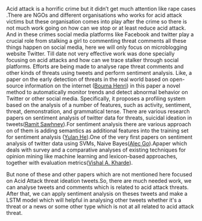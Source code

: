 Acid attack is a horrific crime but it didn’t get much attention like rape cases .There are NGOs and different organisations who works for acid attack victims but these organisation comes into play after the crime so there is not much work going on how can we stop or at least reduce acid attack.
And in these crimes social media platforms like Facebook and twitter play a crucial role from stalking a girl to commenting threat comments all these things happen on social media, here we will only focus on microblogging website Twitter. Till date not very effective work was done specially focusing on acid attacks and how can we trace stalker through social platforms.
Efforts are being made to analyse rape threat comments and other kinds of threats using tweets and perform sentiment analysis.
Like, a paper on the early detection of threats in the real world based on open-source information on the internet ([Bouma Henri](https://pdfs.semanticscholar.org/9dcc/7bb08e46f3d4ffe7025b76f55d1a702f1a94.pdf)) in this paper a novel method to automatically monitor trends and detect abnormal behavior on Twitter or other social media. Specifically, it proposes a profiling system based on the analysis of a number of features, such as activity, sentiment, threat, demonstration, and grammatical tense.
There are various research papers on sentiment analysis of twitter data for threats, suicidal ideation in tweets([Ramit Sawhney](http://www.aclweb.org/anthology/P18-3013)).For sentiment analysis there are various approach on of them is adding semantics as additional features into the training set for sentiment analysis ([Yulan He](https://link.springer.com/content/pdf/10.1007%2F978-3-642-35176-1_32.pdf)).One of the very first papers on sentiment analysis of twitter data using SVMs, Naive Bayes([Alec Go](http://www.yuefly.com/Public/Files/2017-03-07/58beb0822faef.pdf)).Apaper which deals with survey and a comparative analyses of existing techniques for opinion mining like machine learning and lexicon-based approaches, together with evaluation metrics([Vishal A. Kharde](https://arxiv.org/pdf/1601.06971.pdf)). 
                                         
But none of these and other papers which are not mentioned here focused on Acid Attack threat ideation tweets.So, there are much needed work, we can analyse tweets and comments which is related to acid attack threats. After that, we can apply sentiment analysis on theses tweets and make a LSTM model which will helpful in analysing other tweets whether it's a threat or a news or some other type which is not at all related to acid attack threat.
